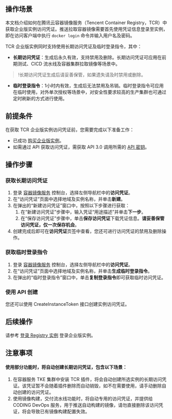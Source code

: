 
## 操作场景
本文档介绍如何在腾讯云容器镜像服务（Tencent Container Registry，TCR）中获取企业版实例访问凭证。推送拉取容器镜像需要首先使用凭证信息登录至实例，即在访问客户端中执行 `docker login` 命令并输入用户名及密码。

TCR 企业版实例同时支持使用长期访问凭证及临时登录指令，其中：
- **长期访问凭证**：生成后永久有效，支持禁用及删除。长期访问凭证可应用在前期测试、CICD 流水线及容器集群拉取镜像等场景中。
>!长期访问凭证生成后请妥善保管，如果遗失请及时禁用或删除。
>
- **临时登录指令**：1小时内有效，生成后无法禁用及吊销。临时登录指令可应用在临时使用，对外单次授权等场景中，对安全性要求较高的生产集群也可通过定时刷新的方式进行使用。



## 前提条件

在获取 TCR 企业版实例访问凭证前，您需要完成以下准备工作：
- 已成功 [购买企业版实例](https://intl.cloud.tencent.com/document/product/1051/39088)。
- 如需通过 API 获取访问凭证，需获取 API 3.0 调用所需的 [API 密钥](https://console.cloud.tencent.com/cam/capi)。

## 操作步骤

### 获取长期访问凭证
1. 登录 [容器镜像服务](https://console.cloud.tencent.com/tcr) 控制台，选择左侧导航栏中的**访问凭证**。
2. 在“访问凭证”页面中选择地域及实例名称，并单击**新建**。
3. 在弹出的“新建访问凭证”窗口中，按照以下步骤进行获取：
   1. 在“新建访问凭证”步骤中，输入凭证“用途描述”并单击**下一步**。
   2. 在“保存访问凭证”步骤中，单击**保存访问凭证**下载凭证信息。**请妥善保管访问凭证，仅一次保存机会**。
4. 创建完成后即可在**访问凭证**页签中查看，您还可进行访问凭证的禁用及删除操作。

### 获取临时登录指令
1. 登录 [容器镜像服务](https://console.cloud.tencent.com/tcr) 控制台，选择左侧导航栏中的**访问凭证**。
2. 在“访问凭证”页面中选择地域及实例名称，并单击**生成临时登录指令**。
3. 在弹出的“临时登录指令”窗口中，单击**复制登录指令**即可获取临时访问凭证。


### 使用 API 创建

您还可以使用 CreateInstanceToken 接口创建实例访问凭证。



## 后续操作
请参考 [登录 Registry 实例](https://intl.cloud.tencent.com/document/product/1051/35484) 登录企业版实例。


## 注意事项
#### 使用部分功能时，将自动创建长期访问凭证，包含以下场景：
1. 在容器服务 TKE 集群中安装 TCR 插件，将会自动创建所选实例的长期访问凭证。该凭证暂不会随着插件删除而自动销毁，如不在需要使用，请手动删除自动创建的访问凭证。
2. 使用镜像构建，交付流水线功能时，将自动专用的访问凭证，并提供给 CODING DevOps 服务，用于推送自动构建的镜像，请勿直接删除该访问凭证，将会导致已有镜像构建配置失效。
